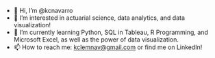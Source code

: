- 👋 Hi, I’m @kcnavarro
- 👀 I’m interested in actuarial science, data analytics, and data visualization!
- 🌱 I’m currently learning Python, SQL in Tableau, R Programming, and Microsoft Excel, as well as the power of data visualization.
- 📫 How to reach me: kclemnav@gmail.com or find me on LinkedIn!

<!---
kcnavarro/kcnavarro is a ✨ special ✨ repository because its `README.md` (this file) appears on your GitHub profile.
You can click the Preview link to take a look at your changes.
--->
